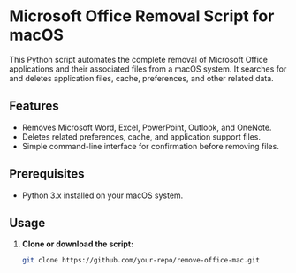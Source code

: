 # Microsoft Office Removal Script for macOS

This Python script automates the complete removal of Microsoft Office applications and their associated files from a macOS system. It searches for and deletes application files, cache, preferences, and other related data.

## Features
- Removes Microsoft Word, Excel, PowerPoint, Outlook, and OneNote.
- Deletes related preferences, cache, and application support files.
- Simple command-line interface for confirmation before removing files.

## Prerequisites
- Python 3.x installed on your macOS system.

## Usage

1. **Clone or download the script:**
   ```bash
   git clone https://github.com/your-repo/remove-office-mac.git
